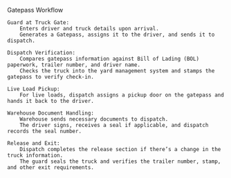 Gatepass Workflow

    Guard at Truck Gate:
        Enters driver and truck details upon arrival.
        Generates a Gatepass, assigns it to the driver, and sends it to dispatch.

    Dispatch Verification:
        Compares gatepass information against Bill of Lading (BOL) paperwork, trailer number, and driver name.
        Checks the truck into the yard management system and stamps the gatepass to verify check-in.

    Live Load Pickup:
        For live loads, dispatch assigns a pickup door on the gatepass and hands it back to the driver.

    Warehouse Document Handling:
        Warehouse sends necessary documents to dispatch.
        The driver signs, receives a seal if applicable, and dispatch records the seal number.

    Release and Exit:
        Dispatch completes the release section if there’s a change in the truck information.
        The guard seals the truck and verifies the trailer number, stamp, and other exit requirements.
